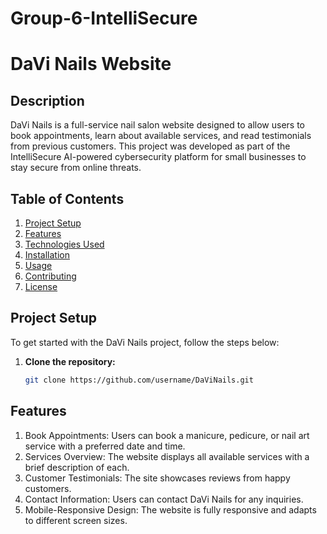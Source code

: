 # Group-6-IntelliSecure
# DaVi Nails Website

## Description
DaVi Nails is a full-service nail salon website designed to allow users to book appointments, learn about available services, and read testimonials from previous customers. This project was developed as part of the IntelliSecure AI-powered cybersecurity platform for small businesses to stay secure from online threats.

## Table of Contents
1. [Project Setup](#project-setup)
2. [Features](#features)
3. [Technologies Used](#technologies-used)
4. [Installation](#installation)
5. [Usage](#usage)
6. [Contributing](#contributing)
7. [License](#license)

## Project Setup
To get started with the DaVi Nails project, follow the steps below:

1. **Clone the repository:**
   ```bash
   git clone https://github.com/username/DaViNails.git

## Features
1. Book Appointments: Users can book a manicure, pedicure, or nail art service with a preferred date and time.
2. Services Overview: The website displays all available services with a brief description of each.
3. Customer Testimonials: The site showcases reviews from happy customers.
4. Contact Information: Users can contact DaVi Nails for any inquiries.
5. Mobile-Responsive Design: The website is fully responsive and adapts to different screen sizes.
